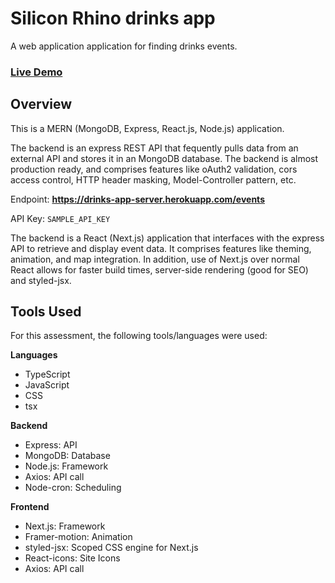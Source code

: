 
# Silicon Rhino drinks app

A web application application for finding drinks events. 

### [Live Demo](https://siliconrhino-drinks.netlify.app/)

## Overview
This is a MERN (MongoDB, Express, React.js, Node.js) application. 

The backend is an express REST API  that fequently pulls data from an external API and stores it in an MongoDB database. The backend is almost production ready, and comprises features like oAuth2 validation, cors access control, HTTP header masking, Model-Controller pattern, etc.

Endpoint: **https://drinks-app-server.herokuapp.com/events**

API Key: `SAMPLE_API_KEY`

The backend is a React (Next.js) application that interfaces with the express API to retrieve and display event data. It comprises features like theming, animation, and map integration.  In addition, use of Next.js over normal React allows for faster build times, server-side rendering (good for SEO) and styled-jsx.

## Tools Used
For this assessment, the following tools/languages were used:

**Languages**
- TypeScript
- JavaScript
- CSS
- tsx

**Backend**
- Express: API
- MongoDB: Database
- Node.js: Framework
- Axios: API call
- Node-cron: Scheduling

**Frontend**
- Next.js: Framework
- Framer-motion: Animation
- styled-jsx: Scoped CSS engine for Next.js
- React-icons: Site Icons
- Axios: API call